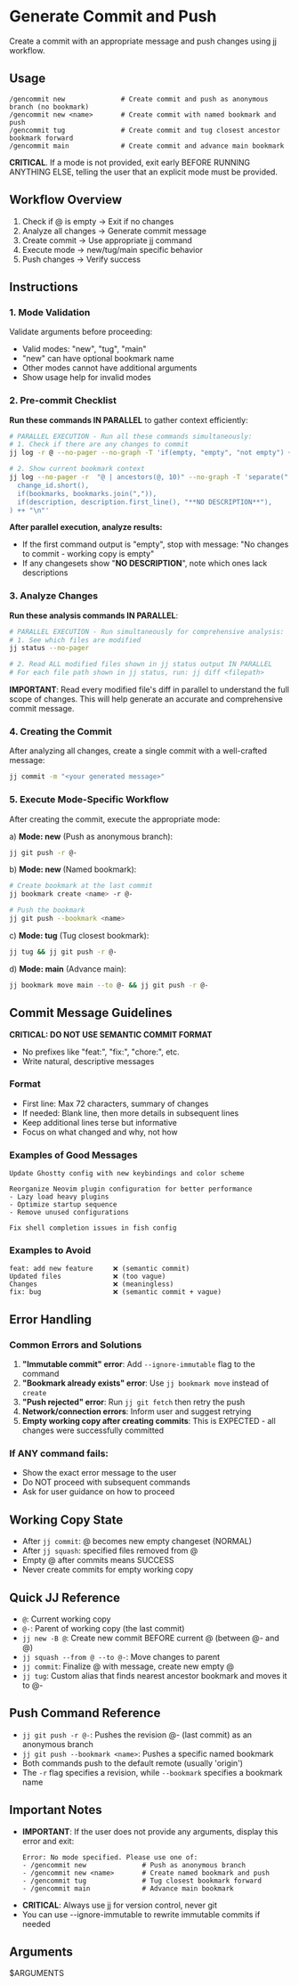 # Generate Commit and Push

Create a commit with an appropriate message and push changes using jj workflow.

## Usage

```
/gencommit new              # Create commit and push as anonymous branch (no bookmark)
/gencommit new <name>       # Create commit with named bookmark and push
/gencommit tug              # Create commit and tug closest ancestor bookmark forward
/gencommit main             # Create commit and advance main bookmark
```

**CRITICAL**. If a mode is not provided, exit early BEFORE RUNNING ANYTHING ELSE, telling the user that an explicit mode must be provided.

## Workflow Overview

1. Check if @ is empty → Exit if no changes
2. Analyze all changes → Generate commit message
3. Create commit → Use appropriate jj command
4. Execute mode → new/tug/main specific behavior
5. Push changes → Verify success

## Instructions

### 1. Mode Validation

Validate arguments before proceeding:
- Valid modes: "new", "tug", "main"
- "new" can have optional bookmark name
- Other modes cannot have additional arguments
- Show usage help for invalid modes

### 2. Pre-commit Checklist

**Run these commands IN PARALLEL** to gather context efficiently:
```bash
# PARALLEL EXECUTION - Run all these commands simultaneously:
# 1. Check if there are any changes to commit
jj log -r @ --no-pager --no-graph -T 'if(empty, "empty", "not empty") ++ "\n"'

# 2. Show current bookmark context
jj log --no-pager -r  "@ | ancestors(@, 10)" --no-graph -T 'separate(" | ",
  change_id.short(),
  if(bookmarks, bookmarks.join(",")),
  if(description, description.first_line(), "**NO DESCRIPTION**"),
) ++ "\n"'
```

**After parallel execution, analyze results:**
- If the first command output is "empty", stop with message: "No changes to commit - working copy is empty"
- If any changesets show "**NO DESCRIPTION**", note which ones lack descriptions

### 3. Analyze Changes

**Run these analysis commands IN PARALLEL**:
```bash
# PARALLEL EXECUTION - Run simultaneously for comprehensive analysis:
# 1. See which files are modified
jj status --no-pager

# 2. Read ALL modified files shown in jj status output IN PARALLEL
# For each file path shown in jj status, run: jj diff <filepath>
```

**IMPORTANT**: Read every modified file's diff in parallel to understand the full scope of changes. This will help generate an accurate and comprehensive commit message.

### 4. Creating the Commit

After analyzing all changes, create a single commit with a well-crafted message:

```bash
jj commit -m "<your generated message>"
```

### 5. Execute Mode-Specific Workflow

After creating the commit, execute the appropriate mode:

a) **Mode: new** (Push as anonymous branch):
   ```bash
   jj git push -r @-
   ```

b) **Mode: new <name>** (Named bookmark):
   ```bash
   # Create bookmark at the last commit
   jj bookmark create <name> -r @-
   
   # Push the bookmark
   jj git push --bookmark <name>
   ```

c) **Mode: tug** (Tug closest bookmark):
   ```bash
   jj tug && jj git push -r @-
   ```

d) **Mode: main** (Advance main):
   ```bash
   jj bookmark move main --to @- && jj git push -r @-
   ```

## Commit Message Guidelines

**CRITICAL: DO NOT USE SEMANTIC COMMIT FORMAT**
- No prefixes like "feat:", "fix:", "chore:", etc.
- Write natural, descriptive messages

### Format
- First line: Max 72 characters, summary of changes
- If needed: Blank line, then more details in subsequent lines
- Keep additional lines terse but informative
- Focus on what changed and why, not how

### Examples of Good Messages
```
Update Ghostty config with new keybindings and color scheme

Reorganize Neovim plugin configuration for better performance
- Lazy load heavy plugins
- Optimize startup sequence
- Remove unused configurations

Fix shell completion issues in fish config
```

### Examples to Avoid
```
feat: add new feature     ❌ (semantic commit)
Updated files             ❌ (too vague)
Changes                   ❌ (meaningless)
fix: bug                  ❌ (semantic commit + vague)
```

## Error Handling

### Common Errors and Solutions

1. **"Immutable commit" error**: Add `--ignore-immutable` flag to the command
2. **"Bookmark already exists" error**: Use `jj bookmark move` instead of `create`
3. **"Push rejected" error**: Run `jj git fetch` then retry the push
4. **Network/connection errors**: Inform user and suggest retrying
5. **Empty working copy after creating commits**: This is EXPECTED - all changes were successfully committed

### If ANY command fails:
- Show the exact error message to the user
- Do NOT proceed with subsequent commands
- Ask for user guidance on how to proceed

## Working Copy State

- After `jj commit`: @ becomes new empty changeset (NORMAL)
- After `jj squash`: specified files removed from @
- Empty @ after commits means SUCCESS
- Never create commits for empty working copy

## Quick JJ Reference

- `@`: Current working copy
- `@-`: Parent of working copy (the last commit)
- `jj new -B @`: Create new commit BEFORE current @ (between @- and @)
- `jj squash --from @ --to @-`: Move changes to parent
- `jj commit`: Finalize @ with message, create new empty @
- `jj tug`: Custom alias that finds nearest ancestor bookmark and moves it to @-

## Push Command Reference

- `jj git push -r @-`: Pushes the revision @- (last commit) as an anonymous branch
- `jj git push --bookmark <name>`: Pushes a specific named bookmark
- Both commands push to the default remote (usually 'origin')
- The `-r` flag specifies a revision, while `--bookmark` specifies a bookmark name

## Important Notes

- **IMPORTANT**: If the user does not provide any arguments, display this error and exit:
  ```
  Error: No mode specified. Please use one of:
  - /gencommit new              # Push as anonymous branch
  - /gencommit new <name>       # Create named bookmark and push
  - /gencommit tug              # Tug closest bookmark forward
  - /gencommit main             # Advance main bookmark
  ```
- **CRITICAL**: Always use jj for version control, never git
- You can use --ignore-immutable to rewrite immutable commits if needed

## Arguments

$ARGUMENTS